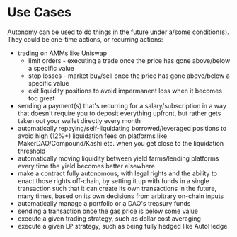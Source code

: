 # Use Cases

Autonomy can be used to do things in the future under a/some condition(s). They could be one-time actions, or recurring actions:

* trading on AMMs like Uniswap
  * limit orders - executing a trade once the price has gone above/below a specific value
  * stop losses - market buy/sell once the price has gone above/below a specific value
  * exit liquidity positions to avoid impermanent loss when it becomes too great
* sending a payment(s) that's recurring for a salary/subscription in a way that doesn't require you to deposit everything upfront, but rather gets taken out your wallet directly every month
* automatically repaying/self-liquidating borrowed/leveraged positions to avoid high (12%+) liquidation fees on platforms like MakerDAO/Compound/Kashi etc. when you get close to the liquidation threshold
* automatically moving liquidity between yield farms/lending platforms every time the yield becomes better elsewhere
* make a contract fully autonomous, with legal rights and the ability to enact those rights off-chain, by setting it up with funds in a single transaction such that it can create its own transactions in the future, many times, based on its own decisions from arbitrary on-chain inputs
* automatically manage a portfolio or a DAO's treasury funds
* sending a transaction once the gas price is below some value
* execute a given trading strategy, such as dollar cost averaging
* execute a given LP strategy, such as being fully hedged like AutoHedge
